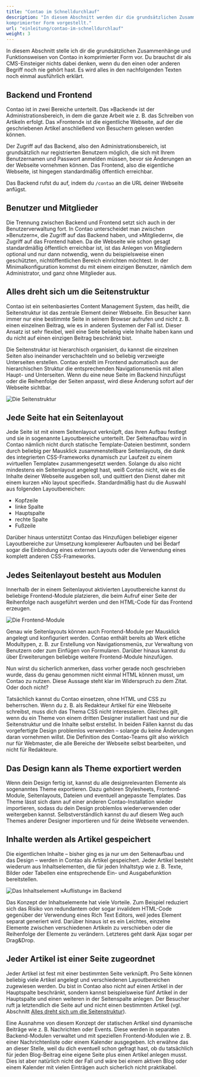 ```yaml
---
title: "Contao im Schnelldurchlauf"
description: "In diesem Abschnitt werden dir die grundsätzlichen Zusammenhänge und Funktionsweisen von Contao in 
komprimierter Form vorgestellt."
url: "einleitung/contao-im-schnelldurchlauf"
weight: 3
---
```


In diesem Abschnitt stelle ich dir die grundsätzlichen Zusammenhänge und Funktionsweisen von Contao in komprimierter 
Form vor. Du brauchst dir als CMS-Einsteiger nichts dabei denken, wenn du den einen oder anderen Begriff noch nie 
gehört hast. Es wird alles in den nachfolgenden Texten noch einmal ausführlich erklärt.


## Backend und Frontend

Contao ist in zwei Bereiche unterteilt. Das »Backend« ist der Administrationsbereich, in dem die ganze Arbeit wie z. B. 
das Schreiben von Artikeln erfolgt. Das »Frontend« ist die eigentliche Webseite, auf der die geschriebenen Artikel 
anschließend von Besuchern gelesen werden können.

Der Zugriff auf das Backend, also den Administrationsbereich, ist grundsätzlich nur registrierten Benutzern möglich, 
die sich mit Ihrem Benutzernamen und Passwort anmelden müssen, bevor sie Änderungen an der Webseite vornehmen können. 
Das Frontend, also die eigentliche Webseite, ist hingegen standardmäßig öffentlich erreichbar.

Das Backend rufst du auf, indem du `/contao` an die URL deiner Webseite anfügst.


## Benutzer und Mitglieder

Die Trennung zwischen Backend und Frontend setzt sich auch in der Benutzerverwaltung fort. In Contao unterscheidet man 
zwischen »Benutzern«, die Zugriff auf das Backend haben, und »Mitgliedern«, die Zugriff auf das Frontend haben. Da die 
Webseite wie schon gesagt standardmäßig öffentlich erreichbar ist, ist das Anlegen von Mitgliedern optional und nur 
dann notwendig, wenn du beispielsweise einen geschützten, nichtöffentlichen Bereich einrichten möchtest. In der 
Minimalkonfiguration kommst du mit einem einzigen Benutzer, nämlich dem Administrator, und ganz ohne Mitglieder aus.


## Alles dreht sich um die Seitenstruktur

Contao ist ein seitenbasiertes Content Management System, das heißt, die Seitenstruktur ist das zentrale Element deiner 
Webseite. Ein Besucher kann immer nur eine bestimmte Seite in seinem Browser aufrufen und nicht z. B. einen einzelnen 
Beitrag, wie es in anderen Systemen der Fall ist. Dieser Ansatz ist sehr flexibel, weil eine Seite beliebig viele 
Inhalte haben kann und du nicht auf einen einzigen Beitrag beschränkt bist.

Die Seitenstruktur ist hierarchisch organisiert, du kannst die einzelnen Seiten also ineinander verschachteln und so 
beliebig verzweigte Unterseiten erstellen. Contao erstellt im Frontend automatisch aus der hierarchischen Struktur die 
entsprechenden Navigationsmenüs mit allen Haupt- und Unterseiten. Wenn du eine neue Seite im Backend hinzufügst oder die
Reihenfolge der Seiten anpasst, wird diese Änderung sofort auf der Webseite sichtbar.

![Die Seitenstruktur](/introduction/images/de/die-seitenstruktur.png)


## Jede Seite hat ein Seitenlayout

Jede Seite ist mit einem Seitenlayout verknüpft, das ihren Aufbau festlegt und sie in sogenannte Layoutbereiche 
unterteilt. Der Seitenaufbau wird in Contao nämlich nicht durch statische Template-Dateien bestimmt, sondern durch 
beliebig per Mausklick zusammenstellbare Seitenlayouts, die dank des integrierten CSS-Frameworks dynamisch zur Laufzeit
zu einem »virtuellen Template« zusammengesetzt werden. Solange du also nicht mindestens ein Seitenlayout angelegt hast, 
weiß Contao nicht, wie es die Inhalte deiner Webseite ausgeben soll, und quittiert den Dienst daher mit einem kurzen 
»No layout specified«. Standardmäßig hast du die Auswahl aus folgenden Layoutbereichen:

- Kopfzeile
- linke Spalte
- Hauptspalte
- rechte Spalte
- Fußzeile

Darüber hinaus unterstützt Contao das Hinzufügen beliebiger eigener Layoutbereiche zur Umsetzung komplexerer Aufbauten 
und bei Bedarf sogar die Einbindung eines externen Layouts oder die Verwendung eines komplett anderen CSS-Frameworks.


## Jedes Seitenlayout besteht aus Modulen

Innerhalb der in einem Seitenlayout aktivierten Layoutbereiche kannst du beliebige Frontend-Module platzieren, die beim 
Aufruf einer Seite der Reihenfolge nach ausgeführt werden und den HTML-Code für das Frontend erzeugen.

![Die Frontend-Module](/introduction/images/de/die-frontend-module.png)

Genau wie Seitenlayouts können auch Frontend-Module per Mausklick angelegt und konfiguriert werden. Contao enthält 
bereits ab Werk etliche Modultypen, z. B. zur Erstellung von Navigationsmenüs, zur Verwaltung von Benutzern oder zum 
Einfügen von Formularen. Darüber hinaus kannst du über Erweiterungen beliebige weitere Frontend-Module hinzufügen.

Nun wirst du sicherlich anmerken, dass vorher gerade noch geschrieben wurde, dass du genau genommen nicht einmal 
HTML können musst, um Contao zu nutzen. Diese Aussage steht klar im Widerspruch zu dem Zitat. Oder doch nicht?

Tatsächlich kannst du Contao einsetzen, ohne HTML und CSS zu beherrschen. Wenn du z. B. als Redakteur Artikel für eine 
Webseite schreibst, muss dich das Thema CSS nicht interessieren. Gleiches gilt, wenn du ein Theme von einem dritten 
Designer installiert hast und nur die Seitenstruktur und die Inhalte selbst erstellst. In beiden Fällen kannst du das
vorgefertigte Design problemlos verwenden – solange du keine Änderungen daran vornehmen willst. Die Definition des 
Contao-Teams gilt also wirklich nur für Webmaster, die alle Bereiche der Webseite selbst bearbeiten, und nicht für 
Redakteure.


## Das Design kann als Theme exportiert werden

Wenn dein Design fertig ist, kannst du alle designrelevanten Elemente als sogenanntes Theme exportieren. Dazu gehören 
Stylesheets, Frontend-Module, Seitenlayouts, Dateien und eventuell angepasste Templates. Das Theme lässt sich dann auf 
einer anderen Contao-Installation wieder importieren, sodass du dein Design problemlos wiederverwenden oder weitergeben 
kannst. Selbstverständlich kannst du auf diesem Weg auch Themes anderer Designer importieren und für deine Webseite 
verwenden.


## Inhalte werden als Artikel gespeichert

Die eigentlichen Inhalte – bisher ging es ja nur um den Seitenaufbau und das Design – werden in Contao als Artikel 
gespeichert. Jeder Artikel besteht wiederum aus Inhaltselementen, die für jeden Inhaltstyp wie z. B. Texte, Bilder oder 
Tabellen eine entsprechende Ein- und Ausgabefunktion bereitstellen.

![Das Inhaltselement »Auflistung« im Backend](/introduction/images/de/das-inhaltselement-auflistung-im-backend.png)

Das Konzept der Inhaltselemente hat viele Vorteile. Zum Beispiel reduziert sich das Risiko von redundantem oder sogar 
invalidem HTML-Code gegenüber der Verwendung eines Rich Text Editors, weil jedes Element separat generiert wird. 
Darüber hinaus ist es ein Leichtes, einzelne Elemente zwischen verschiedenen Artikeln zu verschieben oder die 
Reihenfolge der Elemente zu verändern. Letzteres geht dank Ajax sogar per Drag&Drop.


## Jeder Artikel ist einer Seite zugeordnet

Jeder Artikel ist fest mit einer bestimmten Seite verknüpft. Pro Seite können beliebig viele Artikel angelegt und 
verschiedenen Layoutbereichen zugewiesen werden. Du bist in Contao also nicht auf einen Artikel in der Hauptspalte 
beschränkt, sondern kannst beispielsweise fünf Artikel in der Hauptspalte und einen weiteren in der Seitenspalte 
anlegen. Der Besucher ruft ja letztendlich die Seite auf und nicht einen bestimmten Artikel (vgl. Abschnitt 
[Alles dreht sich um die Seitenstruktur](#alles-dreht-sich-um-die-seitenstruktur)).

Eine Ausnahme von diesem Konzept der statischen Artikel sind dynamische Beiträge wie z. B. Nachrichten oder Events. 
Diese werden in separaten Backend-Modulen verwaltet und mit speziellen Frontend-Modulen wie z. B. einer 
Nachrichtenliste oder einem Kalender ausgegeben. Ich erwähne das an dieser Stelle, weil du dich eventuell schon 
gefragt hast, ob du tatsächlich für jeden Blog-Beitrag eine eigene Seite plus einen Artikel anlegen musst. Dies ist 
aber natürlich nicht der Fall und wäre bei einem aktiven Blog oder einem Kalender mit vielen Einträgen auch sicherlich 
nicht praktikabel.
